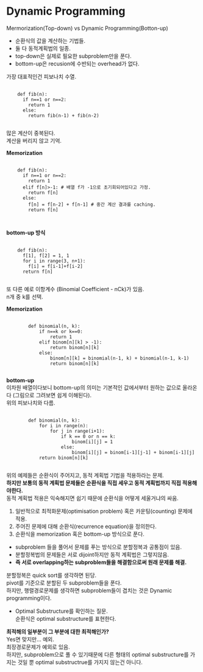 
# Dynamic Programming
  
  Mermorization(Top-down) vs Dynamic Programming(Botton-up)         
* 순환식의 값을 계산하는 기법들.          
* 둘 다 동적계획법의 일종.        
* top-down은 실제로 필요한 subproblem만을 푼다.        
* bottom-up은 recusion에 수반되는 overhead가 없다.   
    
가장 대표적인건 피보나치 수열.

<pre>
  <code>
    def fib(n):
      if n==1 or n==2:
        return 1
      else:
        return fib(n-1) + fib(n-2)
  </code>
</pre>

많은 계산이 중복된다.    
계산을 버리지 않고 기억.    
    
**Memorization**
<pre>
  <code>
    def fib(n):
      if n==1 or n==2:
        return 1
      elif f[n]>-1: # 배열 f가 -1으로 초기회되어있다고 가정.
        return f[n]
      else:
        f[n] = f[n-2] + f[n-1] # 중간 계산 결과를 caching.
        return f[n]
      
  </code>
</pre>
     
     
**bottom-up 방식**
<pre>
  <code>
    def fib(n):
      f[1], f[2] = 1, 1
      for i in range(3, n+1):
        f[i] = f[i-1]+f[i-2]
      return f[n]
  </code>
</pre>
      
또 다른 예로 이항계수 (Binomial Coefficient - nCk)가 있음.        
n개 중 k를 선택.     

**Memorization**    
<pre>
    <code>
        def binomial(n, k):
            if n==k or k==0:
                return 1
            elif binom[n][k] > -1):
                return binom[n][k]
            else:
                binom[n][k] = binomial(n-1, k) + binomial(n-1, k-1)
                return binom[n][k]
    </code>
</pre>
        
**bottom-up**    
이차원 배열이다보니 bottom-up의 의미는 기본적인 값에서부터 원하는 값으로 올라온다 (그림으로 그려보면 쉽게 이해된다).      
위의 피보나치와 다름.        
<pre>
    <code>
        def binomial(n, k):
            for i in range(n):
                for j in range(i+1):
                    if k == 0 or n == k:
                        binom[i][j] = 1
                    else:
                        binom[i][j] = binom[i-1][j-1] + binom[i-1][j]
            return binom[n][k]
    </code>
</pre>        
위의 예제들은 순환식이 주어지고, 동적 계획법 기법을 적용하라는 문제.     
**하지만 보통의 동적 계획법 문제들은 순환식을 직접 세우고 동적 계획법까지 직접 적용해야한다.**      
동적 계획법 적용은 익숙해지면 쉽기 때문에 순환식을 어떻게 세울거냐의 싸움.      
        
1. 일반적으로 최적화문제(optimisation problem) 혹은 카운팅(counting) 문제에 적용.    
2. 주어진 문제에 대해 순환식(recurrence equation)을 정의한다.    
3. 순환식을 memorization 혹은 bottom-up 방식으로 푼다.    
    
* subproblem 들을 풀어서 문제를 푸는 방식으로 분할정복과 공통점이 있음.    
* 분할정복법의 문제들은 서로 dijoint하지만 동적 계획법은 그렇지않음.    
* **즉 서로 overlapping하는 subproblem들을 해결함으로써 원래 문제를 해결.**  
    
분할정복은 quick sort를 생각하면 된당.    
pivot를 기준으로 분할된 두 subproblem들을 푼다.    
하지만, 행렬경로문제를 생각하면 subproblem들이 겹치는 것은 Dynamic programming이다.    

* Optimal Substructure를 확인하는 질문.    
순환식은 optimal substructure를 표현한다.    
    
**최적해의 일부분이 그 부분에 대한 최적해인가?**    
Yes면 맞지만... 예외.   
최장경로문제가 예외로 있음.   
하지만, subproblem으로 풀 수 있기때문에 다른 형태의 optimal substructure를 가지는 것일 뿐 optimal substructrue를 가지지 않는건 아니다.    




